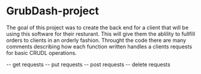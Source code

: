 # GrubDash-project
The goal of this project was to create the back end for a client that will be using this software for their resturant. This will give them the ablility to fullfill orders to clients in an orderly fashion.
Throught the code there are many comments describing how each function written handles a clients requests for basic CRUDL operations.

-- get requests
-- put requests
-- post requests
-- delete requests
